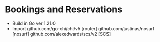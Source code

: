 # Bookings and Reservations

- Build in Go ver 1.21.0
- Import
github.com/go-chi/chi/v5          [router]
github.com/justinas/nosurf           [nosurf]
github.com/alexedwards/scs/v2        [SCS] 
